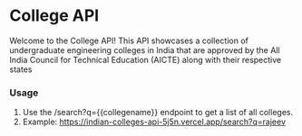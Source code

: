 # College API

Welcome to the College API! This API showcases a collection of undergraduate engineering colleges in India that are approved by the All India Council for Technical Education (AICTE) along with their respective states

### Usage

1. Use the /search?q={{collegename}} endpoint to get a list of all colleges.
2. Example: https://indian-colleges-api-5j5n.vercel.app/search?q=rajeev


